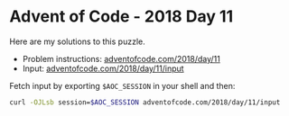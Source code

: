 # Advent of Code - 2018 Day 11
Here are my solutions to this puzzle.

* Problem instructions: [adventofcode.com/2018/day/11](https://adventofcode.com/2018/day/11)
* Input: [adventofcode.com/2018/day/11/input](https://adventofcode.com/2018/day/11/input)

Fetch input by exporting `$AOC_SESSION` in your shell and then:
```bash
curl -OJLsb session=$AOC_SESSION adventofcode.com/2018/day/11/input
```
